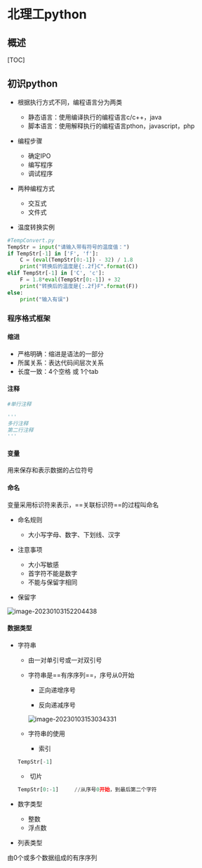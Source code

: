 # 北理工python

## 概述

[TOC]

## 初识python

- 根据执行方式不同，编程语言分为两类
  - 静态语言：使用编译执行的编程语言c/c++，java
  - 脚本语言：使用解释执行的编程语言pthon，javascript，php

- 编程步骤
  - 确定IPO
  - 编写程序
  - 调试程序

- 两种编程方式
  - 交互式
  - 文件式

- 温度转换实例

```python
#TempConvert.py
TempStr = input("请输入带有符号的温度值：")
if TempStr[-1] in ['F', 'f']:
    C = (eval(TempStr[0:-1]) - 32) / 1.8
    print("转换后的温度是{:.2f}C".format(C))
elif TempStr[-1] in ['C', 'c']:
    F = 1.8*eval(TempStr[0:-1]) + 32
    print("转换后的温度是{:.2f}F".format(F))
else:
    print("输入有误")
```

### 程序格式框架

#### 缩进

- 严格明确：缩进是语法的一部分
- 所属关系：表达代码间层次关系
- 长度一致：4个空格 或 1个tab

#### 注释

```python
#单行注释 

'''
多行注释
第二行注释
'''
```

#### 变量

用来保存和表示数据的占位符号

#### 命名

变量采用标识符来表示，==关联标识符==的过程叫命名

- 命名规则
  - 大小写字母、数字、下划线、汉字

- 注意事项
  - 大小写敏感
  - 首字符不能是数字
  - 不能与保留字相同

- 保留字

![image-20230103152204438](https://typora-notes-codervv.oss-cn-shanghai.aliyuncs.com/img_for_typora/image-20230103152204438.png)

#### 数据类型

- 字符串

  - 由一对单引号或一对双引号

  - 字符串是==有序序列==，序号从0开始

    - 正向递增序号

    - 反向递减序号

    ![image-20230103153034331](https://typora-notes-codervv.oss-cn-shanghai.aliyuncs.com/img_for_typora/image-20230103153034331.png)

  - 字符串的使用

    - 索引

  ```python
  TempStr[-1]
  ```

  - ​	切片

  ```python
  TempStr[0:-1]		//从序号0开始，到最后第二个字符
  ```

- 数字类型

  - 整数
  - 浮点数

- 列表类型

由0个或多个数据组成的有序序列

